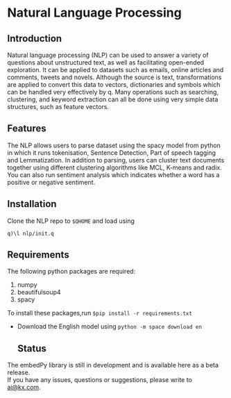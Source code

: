 # Natural Language Processing

## Introduction

Natural language processing (NLP) can be used to answer a variety of questions about unstructured text, as well as facilitating open-ended exploration. It can be applied to datasets such as emails, online articles and comments, tweets and novels. Although the source is text, transformations are applied to convert this data to vectors, dictionaries and symbols which can be handled very effectively by q. Many operations such as searching, clustering, and keyword extraction can all be done using very simple data structures, such as feature vectors.

## Features

The NLP allows users to parse dataset using the spacy model from python in which it runs tokenisation, Sentence Detection, Part of speech tagging and Lemmatization. In addition to parsing, users can cluster text documents together using different clustering algorithms like MCL, K-means and radix. You can also run sentiment analysis which indicates whether a word has a positive or negative sentiment.
    
## Installation

Clone the NLP repo to `$QHOME` and load using
```
q)\l nlp/init.q
```

## Requirements

The following python packages are required:
  1. numpy
  2. beautifulsoup4
  3. spacy

To install these packages,run ```$pip install -r requirements.txt```

* Download the English model using ```python -m space download en```
  
  ## Status
  
The embedPy library is still in development and is available here as a beta release.  
If you have any issues, questions or suggestions, please write to ai@kx.com.
